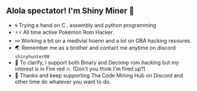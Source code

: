 ## Alola spectator! I'm Shiny Miner 👋

- 🌀 Trying a hand on C , assembly and python programming
- ⚡⚡ All time active Pokémon Rom Hacker. 
- 💤 Working a bit on a medivial hoenn and a lot on GBA hacking resoures.
- 🌏 Remember me as a brother and contact me anytime on discord ``shinyhunter08``
- 🌙 To clarify, i support both Binary and Decomp rom hacking but my interest is in Fire red 🔥. (Don't you think I'm fired up?)
- 🙌 Thanks and keep supporting Tha Code Mining Hub on Discord and other time do whatever you want to do.
